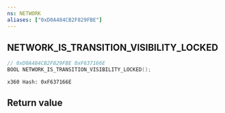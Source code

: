 ```yaml
---
ns: NETWORK
aliases: ["0xD0A484CB2F829FBE"]
---
```

## NETWORK_IS_TRANSITION_VISIBILITY_LOCKED

```c
// 0xD0A484CB2F829FBE 0xF637166E
BOOL NETWORK_IS_TRANSITION_VISIBILITY_LOCKED();
```

```
x360 Hash: 0xF637166E  
```

## Return value
